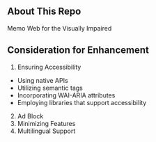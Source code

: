 ## About This Repo
Memo Web for the Visually Impaired

## Consideration for Enhancement
1. Ensuring Accessibility
- Using native APIs
- Utilizing semantic tags
- Incorporating WAI-ARIA attributes
- Employing libraries that support accessibility
2. Ad Block
3. Minimizing Features
4. Multilingual Support

